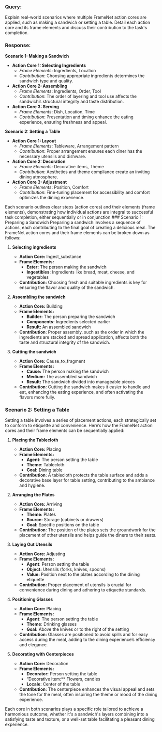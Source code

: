 ### Query:

Explain real-world scenarios where multiple FrameNet action cores are applied, such as making a sandwich or setting a table. Detail each action core and its frame elements and discuss their contribution to the task's completion.

### Response:

**Scenario 1: Making a Sandwich**
- **Action Core 1: Selecting Ingredients**
  - *Frame Elements*: Ingredients, Location
  - *Contribution*: Choosing appropriate ingredients determines the sandwich type and quality.
- **Action Core 2: Assembling**
  - *Frame Elements*: Ingredients, Order, Tool
  - *Contribution*: The order of layering and tool use affects the sandwich’s structural integrity and taste distribution.
- **Action Core 3: Serving**
  - *Frame Elements*: Dish, Location, Time
  - *Contribution*: Presentation and timing enhance the eating experience, ensuring freshness and appeal.

**Scenario 2: Setting a Table**
- **Action Core 1: Layout**
  - *Frame Elements*: Tableware, Arrangement pattern
  - *Contribution*: Proper arrangement ensures each diner has the necessary utensils and dishware.
- **Action Core 2: Decoration**
  - *Frame Elements*: Decorative items, Theme
  - *Contribution*: Aesthetics and theme compliance create an inviting dining atmosphere.
- **Action Core 3: Adjustment**
  - *Frame Elements*: Position, Comfort
  - *Contribution*: Fine-tuning placement for accessibility and comfort optimizes the dining experience.

Each scenario outlines clear steps (action cores) and their elements (frame elements), demonstrating how individual actions are integral to successful task completion, either sequentially or in conjunction.### Scenario 1: Preparing a Sandwich
Preparing a sandwich involves a sequence of actions, each contributing to the final goal of creating a delicious meal. The FrameNet action cores and their frame elements can be broken down as follows:

1. **Selecting ingredients**
   - **Action Core:** Ingest_substance
   - **Frame Elements:** 
     - **Eater:** The person making the sandwich
     - **Ingestibles:** Ingredients like bread, meat, cheese, and vegetables
   - **Contribution:** Choosing fresh and suitable ingredients is key for ensuring the flavor and quality of the sandwich.

2. **Assembling the sandwich**
   - **Action Core:** Building
   - **Frame Elements:** 
     - **Builder:** The person preparing the sandwich
     - **Components:** Ingredients selected earlier
     - **Result:** An assembled sandwich
   - **Contribution:** Proper assembly, such as the order in which the ingredients are stacked and spread application, affects both the taste and structural integrity of the sandwich.

3. **Cutting the sandwich**
   - **Action Core:** Cause_to_fragment
   - **Frame Elements:** 
     - **Cause:** The person making the sandwich
     - **Medium:** The assembled sandwich
     - **Result:** The sandwich divided into manageable pieces
   - **Contribution:** Cutting the sandwich makes it easier to handle and eat, enhancing the eating experience, and often activating the flavors more fully.

### Scenario 2: Setting a Table
Setting a table involves a series of placement actions, each strategically set to conform to etiquette and convenience. Here’s how the FrameNet action cores and their frame elements can be sequentially applied:

1. **Placing the Tablecloth**
   - **Action Core:** Placing
   - **Frame Elements:** 
     - **Agent:** The person setting the table
     - **Theme:** Tablecloth
     - **Goal:** Dining table
   - **Contribution:** A tablecloth protects the table surface and adds a decorative base layer for table setting, contributing to the ambiance and hygiene.

2. **Arranging the Plates**
   - **Action Core:** Arriving
   - **Frame Elements:** 
     - **Theme:** Plates
     - **Source:** Storage (cabinets or drawers)
     - **Goal:** Specific positions on the table
   - **Contribution:** The position of the plates sets the groundwork for the placement of other utensils and helps guide the diners to their seats.

3. **Laying Out Utensils**
   - **Action Core:** Adjusting
   - **Frame Elements:** 
     - **Agent:** Person setting the table
     - **Object:** Utensils (forks, knives, spoons)
     - **Value:** Position next to the plates according to the dining etiquette
   - **Contribution:** Proper placement of utensils is crucial for convenience during dining and adhering to etiquette standards.

4. **Positioning Glasses**
   - **Action Core:** Placing
   - **Frame Elements:** 
     - **Agent:** The person setting the table
     - **Theme:** Drinking glasses
     - **Goal:** Above the knives or to the right of the setting
   - **Contribution:** Glasses are positioned to avoid spills and for easy access during the meal, adding to the dining experience’s efficiency and elegance.

5. **Decorating with Centerpieces**
   - **Action Core:** Decoration
   - **Frame Elements:** 
     - **Decorator:** Person setting the table
     - “Decorative item:** Flowers, candles
     - **Locale:** Center of the table
   - **Contribution:** The centerpiece enhances the visual appeal and sets the tone for the meal, often inspiring the theme or mood of the dining experience.

Each core in both scenarios plays a specific role tailored to achieve a harmonious outcome, whether it's a sandwich's layers combining into a satisfying taste and texture, or a well-set table facilitating a pleasant dining experience.